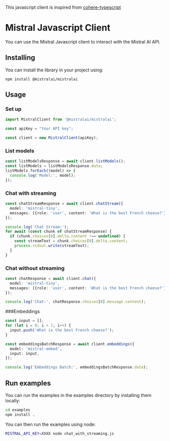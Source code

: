 This javascript client is inspired from [cohere-typescript](https://github.com/cohere-ai/cohere-typescript)

# Mistral Javascript Client

You can use the Mistral Javascript client to interact with the Mistral AI API.

## Installing

You can install the library in your project using:

`npm install @mistralai/mistralai`

## Usage
### Set up
```typescript
import MistralClient from '@mistralai/mistralai';

const apiKey = "Your API key";

const client = new MistralClient(apiKey);
```

### List models
```typescript
const listModelsResponse = await client.listModels();
const listModels = listModelsResponse.data;
listModels.forEach((model) => {
  console.log('Model:', model);
});
```

### Chat with streaming
```typescript
const chatStreamResponse = await client.chatStream({
  model: 'mistral-tiny',
  messages: [{role: 'user', content: 'What is the best French cheese?'}],
});

console.log('Chat Stream:');
for await (const chunk of chatStreamResponse) {
  if (chunk.choices[0].delta.content !== undefined) {
    const streamText = chunk.choices[0].delta.content;
    process.stdout.write(streamText);
  }
}
```
### Chat without streaming
```typescript
const chatResponse = await client.chat({
  model: 'mistral-tiny',
  messages: [{role: 'user', content: 'What is the best French cheese?'}],
});

console.log('Chat:', chatResponse.choices[0].message.content);
```
###Embeddings
```typescript
const input = [];
for (let i = 0; i < 1; i++) {
  input.push('What is the best French cheese?');
}

const embeddingsBatchResponse = await client.embeddings({
  model: 'mistral-embed',
  input: input,
});

console.log('Embeddings Batch:', embeddingsBatchResponse.data);
```
## Run examples

You can run the examples in the examples directory by installing them locally:

```bash
cd examples
npm install .
```

You can then run the examples using node:

```bash
MISTRAL_API_KEY=XXXX node chat_with_streaming.js
```
